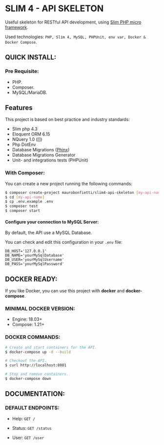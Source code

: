 # SLIM 4 - API SKELETON

Useful skeleton for RESTful API development, using [Slim PHP micro framework](https://www.slimframework.com).

Used technologies: `PHP, Slim 4, MySQL, PHPUnit, env var, Docker & Docker Compose`.

## QUICK INSTALL:

### Pre Requisite:

- PHP.
- Composer.
- MySQL/MariaDB.

## Features

This project is based on best practice and industry standards:

* Slim php 4.3
* Eloquent ORM 6.15
* NQuery 1.0 ([])
* Php DotEnv 
* Database Migrations ([Phinx](https://phinx.org/))
* Database Migrations Generator
* Unit- and integrations tests (PHPUnit)

### With Composer:

You can create a new project running the following commands:

```bash
$ composer create-project maurobonfietti/slim4-api-skeleton [my-api-name]
$ cd [my-api-name]
$ cp .env.example .env
$ composer test
$ composer start
```


#### Configure your connection to MySQL Server:

By default, the API use a MySQL Database.

You can check and edit this configuration in your `.env` file:

```
DB_HOST='127.0.0.1'
DB_NAME='yourMySqlDatabase'
DB_USER='yourMySqlUsername'
DB_PASS='yourMySqlPassword'
```


## DOCKER READY:

If you like Docker, you can use this project with **docker** and **docker-compose**.

### MINIMAL DOCKER VERSION:

* Engine: 18.03+
* Compose: 1.21+


### DOCKER COMMANDS:

```bash
# Create and start containers for the API.
$ docker-compose up -d --build

# Checkout the API.
$ curl http://localhost:8081

# Stop and remove containers.
$ docker-compose down
```

## DOCUMENTATION:

### DEFAULT ENDPOINTS:

- Help: `GET /`

- Status: `GET /status`

- User: `GET /user`